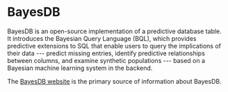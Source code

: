 BayesDB
==============

BayesDB is an open-source implementation of a predictive database table. It introduces the Bayesian Query Language (BQL), which provides predictive extensions to SQL that enable users to query the implications of their data --- predict missing entries, identify predictive relationships between columns, and examine synthetic populations --- based on a Bayesian machine learning system in the backend.

The [BayesDB website](http://probcomp.csail.mit.edu/bayesdb) is the primary source of information about BayesDB.





